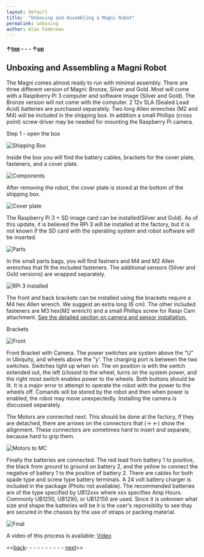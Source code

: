 ```yaml
---
layout: default
title:  "Unboxing and Assembling a Magni Robot"
permalink: unboxing
author: Alan Federman
---
```


#### &uarr;[top](https://ubiquityrobotics.github.io/learn/) - - - &uarr;[up](ix_quick_start)

## Unboxing and Assembling a Magni Robot

The Magni comes almost ready to run with minimal assembly. There are three different version of Magni: Bronze, Silver and Gold. Most will come with a Raspiberry Pi 3 computer and software image (Silver and Gold). The Bronze version will not come with the computer. 2 12v SLA (Sealed Lead Acid) batteries are purchased separately. Two long Allen wrenches (M2 and M4) will be included in the shipping box. In addition a small Phillips (cross point) screw driver may be needed for mounting the Raspberry Pi camera.


Step 1 - open the box


 ![Shipping Box](unb1.JPG)

 Inside the box you will find the battery cables, brackets for the cover plate, fasteners, and a cover plate.


 ![Components](unb2.JPG)

 After removing the robot, the cover plate is stored at the bottom of the shipping box.

 ![Cover plate](unb4.JPG)

 The Raspberry Pi 3 + SD image card can be installed(Silver and Gold). As of this update, it is believed the RPi 3 will be installed at the factory, but it is not known if the SD card with the operating system and robot software will be inserted.

 ![Parts](unbparts.JPG)

  In the small parts bags, you will find fastners and M4 and M2 Allen wrenches that fit the included fasteners. The additional sensors (Silver and Gold versions) are wrapped separately.


 ![RPi 3 installed](unb7.JPG)

 The front and back brackets can be installed using the brackets require a M4 hex Allen wrench. We suggest an extra long (6 cm). The other included fasteners are M3 hex(M2 wrench) and a small Phillips screw for Raspi Cam attachment. [See the detailed section on camera and sensor installation.](camera_sensors)


Brackets

![Front](camfront.jpg)

Front Bracket with Camera.  The power switches are system above the "U" in Ubiquity, and wheels above the "y'. The charging port is between the two switches. Switches light up when on. The on position is with the switch extended out, the left (closest to the wheel, turns on the system power, and the right most switch enables power to the wheels. Both buttons should be lit. It is a major error to attempt to operate the robot with the power to the wheels off. Comands will be stored by the robot and then when power is enabled, the robot may move unexpectedly. Installing the camera is discussed separately.

The Motors are connected next. This should be done at the factory, If they are detached, there are arrows on the connectors that (-> <-) show the allignment. These connectors are sometimes hard to insert and separate, because hard to grip them.


![Motors to MC](unb5.JPG)  

Finally the batteries are connected. The red lead from battery 1 to positive, the black from ground to ground on battery 2, and the yellow to connect the negative of battery 1 to the positive of battery 2. There are cables for both spade type and screw type battery terminals. A 24 volt battery charger is included in the package (Photo not available). The recommended batteries are of the type specified by UB12xxx  where xxx specifies Amp Hours.  Commonly UB1250, UB1290, or UB12150 are used.
Since it is unknown what size and shape the batteries will be it is the user's reponsiblity to see thay are secured in the chassis by the use of straps or packing material.

<!-- *{TODO: Somewhere there needs to be a discussion of what size batteries to use.  The spade connector sizes need
to be specified.  The user should be prepared for a current inrush spark? (not sure that this still occurs on initial battery insertion)  Is there a strap to hold the batteries down?  How is it installed? }*-->

![Final](unb-bat.JPG)

A video of this process is available:  [Video](https://youtu.be/pF38kFOl0Ic)

<<[back](ix_quick_start)- - - - - - - - - - [next](logitech)>>
